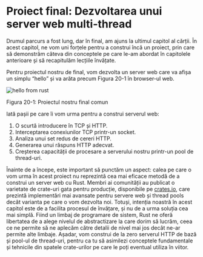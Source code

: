 # Proiect final: Dezvoltarea unui server web multi-thread

Drumul parcurs a fost lung, dar în final, am ajuns la ultimul capitol al cărții. În acest capitol, ne vom uni forțele pentru a construi încă un proiect, prin care să demonstrăm câteva din conceptele pe care le-am abordat în capitolele anterioare și să recapitulăm lecțiile învățate.

Pentru proiectul nostru de final, vom dezvolta un server web care va afișa un simplu “hello” și va arăta precum Figura 20-1 în browser-ul web.

![hello from rust](img/trpl20-01.png)

<span class="caption">Figura 20-1: Proiectul nostru final comun</span>

Iată pașii pe care îi vom urma pentru a construi serverul web:

1. O scurtă introducere în TCP și HTTP. 
2. Interceptarea conexiunilor TCP printr-un socket. 
3. Analiza unui set redus de cereri HTTP. 
4. Generarea unui răspuns HTTP adecvat. 
5. Creșterea capacității de procesare a serverului nostru printr-un pool de thread-uri.

Înainte de a începe, este important să punctăm un aspect: calea pe care o vom urma în acest proiect nu reprezintă cea mai eficace metodă de a construi un server web cu Rust. Membri ai comunității au publicat o varietate de crate-uri gata pentru producție, disponibile pe [crates.io](https://crates.io/), care prezintă implementări mai avansate pentru servere web și thread pools decât varianta pe care o vom dezvolta noi. Totuși, intenția noastră în acest capitol este de a facilita procesul de învățare, și nu de a urma soluția cea mai simplă. Fiind un limbaj de programare de sistem, Rust ne oferă libertatea de a alege nivelul de abstractizare la care dorim să lucrăm, ceea ce ne permite să ne aplecăm către detalii de nivel mai jos decât ne-ar permite alte limbaje. Așadar, vom construi de la zero serverul HTTP de bază și pool-ul de thread-uri, pentru ca tu să asimilezi conceptele fundamentale și tehnicile din spatele crate-urilor pe care le poți eventual utiliza în viitor.